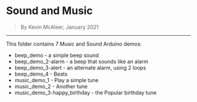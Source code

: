# Sound and Music
> By Kevin McAleer, January 2021

---

This folder contains 7 Music and Sound Arduino demos:

- beep_demo         - a simple beep sound
- beep_demo_2-alarm - a beep that sounds like an alarm
- beep_demo_3-alert - an alternate alarm, using 2 loops
- beep_demo_4       - Beats
- music_demo_1      - Play a simple tune
- music_demo_2      - Another tune
- music_demo_3-happy_birthday - the Popular birthday tune